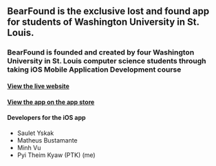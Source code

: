 ## BearFound is the exclusive lost and found app for students of Washington University in St. Louis.
### BearFound is founded and created by four Washington University in St. Louis computer science students through taking iOS Mobile Application Development course

#### [View the live website](https://ptkpyitheim.github.io/BearFoundWeb/)
#### [View the app on the app store](https://apps.apple.com/us/app/bearfound/id1503739627)

#### Developers for the iOS app
* Saulet Yskak
* Matheus Bustamante
* Minh Vu
* Pyi Theim Kyaw (PTK) (me)


